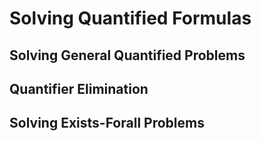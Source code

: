 # Solving Quantified Formulas


## Solving General Quantified Problems

## Quantifier Elimination

## Solving Exists-Forall Problems